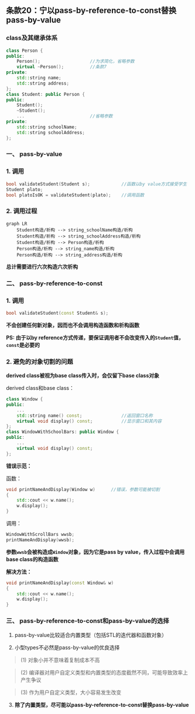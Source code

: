 ## 条款20：宁以pass-by-reference-to-const替换pass-by-value

### class及其继承体系

```C++
class Person {
public:
    Person();					//为求简化，省略参数
    virtual ~Person();			//条款7
private:
    std::string name;
    std::string address;
};
class Student: public Person {
public:
    Student();
    ~Student();
    ...							//省略参数
private:
    std::string schoolName;
    std::string schoolAddress;
};
```

### 一、 pass-by-value

### 1. 调用

```C++
bool validateStudent(Student s);			//函数以by value方式接受学生
Student plato;
bool platoIsOK = validateStudent(plato);	//调用函数
```



### 2. 调用过程

```mermaid
graph LR
	Student构造/析构 --> string_schoolName构造/析构
	Student构造/析构 --> string_schoolAddress构造/析构
	Student构造/析构 --> Person构造/析构
	Person构造/析构 --> string_name构造/析构
	Person构造/析构 --> string_address构造/析构
```

**总计需要进行六次构造六次析构**



### 二、 pass-by-reference-to-const

### 1. 调用

```C++
bool validateStudent(const Student& s);
```

**不会创建任何新对象，因而也不会调用构造函数和析构函数**

**PS: 由于以by reference方式传递，要保证调用者不会改变传入的`Student`值，`const`是必要的**



### 2. 避免的对象切割的问题

**derived class被视为base class传入时，会仅留下base class对象**

derived class和base class：

```C++
class Window {
public:
    ...
    std::string name() const;				//返回窗口名称
    virtual void display() const;			//显示窗口和其内容
};
class WindowWithSchoolBars: public Window {
public:
    ...
    virtual void display() const;
};
```

**错误示范：**

函数：

```C++
void printNameAndDisplay(Window w)		//错误，参数可能被切割
{
    std::cout << w.name();
    w.display();
}
```

调用：

```C++
WindowWithScrollBars wwsb;
printNameAndDisplay(wwsb);
```

**参数`wwsb`会被构造成`Window`对象，因为它是pass by value，传入过程中会调用base class的构造函数**



**解决方法：**

```C++
void printNameAndDisplay(const Window& w)
{
    std::cout << w.name();
    w.display();
}
```



### 三、 pass-by-reference-to-const和pass-by-value的选择

1. pass-by-value比较适合内置类型（包括STL的迭代器和函数对象）

2. 小型types不必然是pass-by-value的优良选择

> (1) 对象小并不意味着复制成本不高

> (2) 编译器对用户自定义类型和内置类型的态度截然不同，可能导致效率上产生争议

> (3) 作为用户自定义类型，大小容易发生改变

3. **除了内置类型，尽可能以pass-by-reference-to-const替换pass-by-value**